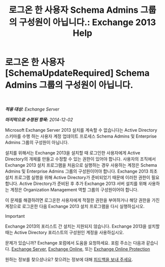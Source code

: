 ﻿---
title: '로그온 한 사용자 Schema Admins 그룹의 구성원이 아닙니다.: Exchange 2013 Help'
TOCTitle: 로그온 한 사용자 Schema Admins 그룹의 구성원이 아닙니다.
ms:assetid: a4a3f293-afb9-4c00-aa07-c438238b6a98
ms:mtpsurl: https://technet.microsoft.com/ko-kr/library/ms.exch.setupreadiness.schemaupdaterequired(v=EXCHG.150)
ms:contentKeyID: 50483859
ms.date: 05/22/2018
mtps_version: v=EXCHG.150
ms.translationtype: MT
---

# 로그온 한 사용자 [SchemaUpdateRequired] Schema Admins 그룹의 구성원이 아닙니다.

 

_**적용 대상:** Exchange Server_

_**마지막으로 수정된 항목:** 2014-12-02_

Microsoft Exchange Server 2013 설치를 계속할 수 없습니다는 Active Directory 스키마를 수행 하는 사용자 계정 업데이트 프로세스 Schema Admins 및 Enterprise Admins 그룹의 구성원이 아닙니다.

설치를 위해서는 Exchange 2013을 설치할 때 로그인한 사용자에게 Active Directory의 개체를 만들고 수정할 수 있는 권한이 있어야 합니다. 사용자의 조직에서 Exchange 2013 설치 프로그램을 처음으로 실행하는 경우 사용하는 계정은 Schema Admins 및 Enterprise Admins 그룹의 구성원이어야 합니다. Exchange 2013 최초 설치 프로그램 실행을 위해 Active Directory가 준비되었기 때문에 이러한 권한이 필요합니다. Active Directory가 준비된 후 추가 Exchange 2013 서버 설치를 위해 사용하는 계정은 Organization Management 역할 그룹의 구성원이어야 합니다.

이 문제를 해결하려면 로그온한 사용자에게 적절한 권한을 부여하거나 해당 권한을 가진 계정으로 로그온한 다음 Exchange 2013 설치 프로그램을 다시 실행하십시오.


> [!IMPORTANT]
> Exchange 2013의 포리스트 간 설치는 지원되지 않습니다. Exchange 2013을 설치할 때는 Active Directory 포리스트의 구성원인 계정을 사용하십시오.



문제가 있습니까? Exchange 포럼에서 도움을 요청하세요. 포럼 주소는 다음과 같습니다. [Exchange Server](https://go.microsoft.com/fwlink/p/?linkid=60612), [Exchange Online](https://go.microsoft.com/fwlink/p/?linkid=267542), 또는 [Exchange Online Protection](https://go.microsoft.com/fwlink/p/?linkid=285351)

원하는 정보를 찾으셨나요? 찾으려는 정보에 대해 [피드백을 보내 주세요](mailto:exsetuphelpfeedback@microsoft.com?subject=exchange%202013%20setup%20help%20feedback).


